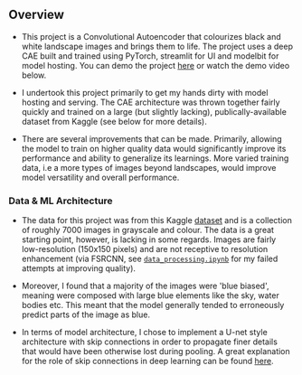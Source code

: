 ## Overview
- This project is a Convolutional Autoencoder that colourizes black and white landscape images and brings them to life. The project uses a deep CAE built and trained using PyTorch, streamlit for UI and modelbit for model hosting. You can demo the project [here](https://imagecolourizer-9ymmhc5htmljnzcw5evumt.streamlit.app/) or watch the demo video below.

- I undertook this project primarily to get my hands dirty with model hosting and serving. The CAE architecture was thrown together fairly quickly and trained on a large (but slightly lacking), publically-available dataset from Kaggle (see below for more details). 
- There are several improvements that can be made. Primarily, allowing the model to train on higher quality data would significantly improve its performance and ability to generalize its learnings. More varied training data, i.e a more types of images beyond landscapes, would improve model versatility and overall performance. 

### Data & ML Architecture
- The data for this project was from this Kaggle [dataset](https://www.kaggle.com/datasets/theblackmamba31/landscape-image-colorization) and is a collection of roughly 7000 images in grayscale and colour. The data is a great starting point, however, is lacking in some regards. Images are fairly low-resolution (150x150 pixels) and are not receptive to resolution enhancement (via FSRCNN, see [`data_processing.ipynb`](https://github.com/akashvshroff/ImageColourizer/blob/main/data_processing.ipynb) for my failed attempts at improving quality).
- Moreover, I found that a majority of the images were 'blue biased', meaning were composed with large blue elements like the sky, water bodies etc. This meant that the model generally tended to erroneously predict parts of the image as blue.

- In terms of model architecture, I chose to implement a U-net style architecture with skip connections in order to propagate finer details that would have been otherwise lost during pooling. A great explanation for the role of skip connections in deep learning can be found [here](https://theaisummer.com/skip-connections/).

